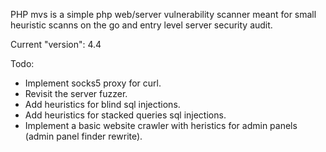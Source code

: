 PHP mvs is a simple php web/server vulnerability scanner meant for small heuristic scanns on the go and entry level server security audit.

Current "version": 4.4


Todo:
- Implement socks5 proxy for curl.
- Revisit the server fuzzer.
- Add heuristics for blind sql injections.
- Add heuristics for stacked queries sql injections.
- Implement a basic website crawler with heristics for admin panels (admin panel finder rewrite).
